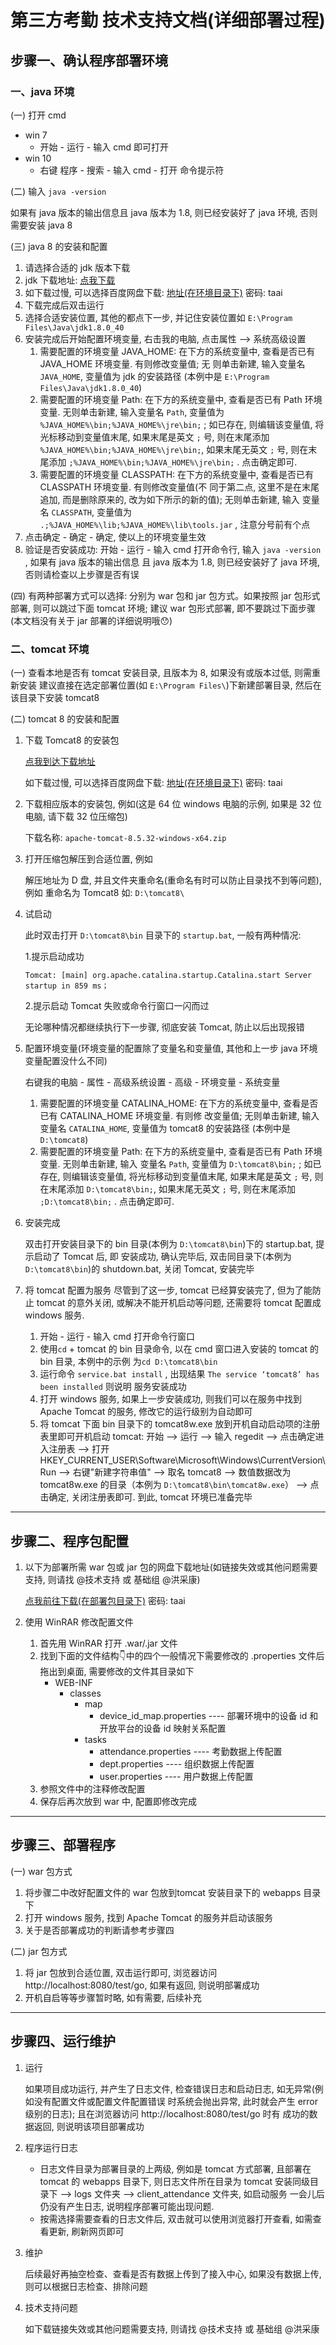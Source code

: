 # 第三方考勤 技术支持文档(详细部署过程)

## 步骤一、确认程序部署环境

### 一、java 环境

(一) 打开 cmd
   * win 7
     * 开始 - 运行 - 输入 cmd 即可打开
   * win 10
     * 右键 程序 - 搜索 - 输入 cmd - 打开 命令提示符

(二) 输入 `java -version`

   如果有 java 版本的输出信息且 java 版本为 1.8, 则已经安装好了 java 环境, 否则需要安装 java 8
   
(三) java 8 的安装和配置
   1. 请选择合适的 jdk 版本下载
   2. jdk 下载地址: [点我下载](https://www.oracle.com/technetwork/java/javase/downloads/jdk8-downloads-2133151.html)
   3. 如下载过慢, 可以选择百度网盘下载: [地址(在环境目录下)](https://pan.baidu.com/s/1CSSGoGnVOTIAf7RCqsEA1g) 密码: taai
   4. 下载完成后双击运行
   5. 选择合适安装位置, 其他的都点下一步, 并记住安装位置如 `E:\Program Files\Java\jdk1.8.0_40`
   6. 安装完成后开始配置环境变量, 右击我的电脑, 点击属性 --> 系统高级设置
      1. 需要配置的环境变量 JAVA_HOME: 在下方的系统变量中, 查看是否已有 JAVA_HOME 环境变量. 有则修改变量值; 无
         则单击新建, 输入变量名 `JAVA_HOME`, 变量值为 jdk 的安装路径 (本例中是 `E:\Program Files\Java\jdk1.8.0_40`)
      2. 需要配置的环境变量 Path: 在下方的系统变量中, 查看是否已有 Path 环境变量. 无则单击新建, 输入变量名 `Path`,
         变量值为 `%JAVA_HOME%\bin;%JAVA_HOME%\jre\bin;` ; 如已存在, 则编辑该变量值, 将光标移动到变量值末尾,
         如果末尾是英文 `;` 号, 则在末尾添加 `%JAVA_HOME%\bin;%JAVA_HOME%\jre\bin;`, 如果末尾无英文 `;` 号,
         则在末尾添加 `;%JAVA_HOME%\bin;%JAVA_HOME%\jre\bin;` . 点击确定即可.
      3. 需要配置的环境变量 CLASSPATH: 在下方的系统变量中, 查看是否已有 CLASSPATH 环境变量. 有则修改变量值(不
         同于第二点, 这里不是在末尾追加, 而是删除原来的, 改为如下所示的新的值); 无则单击新建, 输入
         变量名 `CLASSPATH`, 变量值为 `.;%JAVA_HOME%\lib;%JAVA_HOME%\lib\tools.jar` , 注意分号前有个点
   7. 点击确定 - 确定 - 确定, 使以上的环境变量生效
   8. 验证是否安装成功: 开始 - 运行 - 输入 cmd 打开命令行, 输入 `java -version` , 如果有 java 版本的输出信息
      且 java 版本为 1.8, 则已经安装好了 java 环境, 否则请检查以上步骤是否有误

(四) 有两种部署方式可以选择: 分别为 war 包和 jar 包方式。如果按照 jar 包形式部署, 则可以跳过下面 tomcat 环境; 
     建议 war 包形式部署, 即不要跳过下面步骤(本文档没有关于 jar 部署的详细说明哦😯)

### 二、tomcat 环境

(一) 查看本地是否有 tomcat 安装目录, 且版本为 8, 如果没有或版本过低, 则需重新安装
     建议直接在选定部署位置(如 `E:\Program Files\`)下新建部署目录, 然后在该目录下安装 tomcat8

(二) tomcat 8 的安装和配置
 
   1. 下载 Tomcat8 的安装包
   
      [点我到达下载地址](https://tomcat.apache.org/download-80.cgi)
      
      如下载过慢, 可以选择百度网盘下载: [地址(在环境目录下)](https://pan.baidu.com/s/1CSSGoGnVOTIAf7RCqsEA1g) 密码: taai
      
   2. 下载相应版本的安装包, 例如(这是 64 位 windows 电脑的示例, 如果是 32 位电脑, 请下载 32 位压缩包)
   
      下载名称: `apache-tomcat-8.5.32-windows-x64.zip`
      
   3. 打开压缩包解压到合适位置, 例如
   
       解压地址为 D 盘, 并且文件夹重命名(重命名有时可以防止目录找不到等问题), 例如
       重命名为 Tomcat8 如: `D:\tomcat8\`
   
   4. 试启动
      
      此时双击打开 `D:\tomcat8\bin` 目录下的 `startup.bat`, 一般有两种情况: 
      
      1.提示启动成功
      ```
      Tomcat: [main] org.apache.catalina.startup.Catalina.start Server startup in 859 ms；
      ```
        
      2.提示启动 Tomcat 失败或命令行窗口一闪而过

      无论哪种情况都继续执行下一步骤, 彻底安装 Tomcat, 防止以后出现报错
      
   5. 配置环境变量(环境变量的配置除了变量名和变量值, 其他和上一步 java 环境变量配置没什么不同)
   
      右键我的电脑 - 属性 - 高级系统设置 - 高级 - 环境变量 - 系统变量
      1. 需要配置的环境变量 CATALINA_HOME: 在下方的系统变量中, 查看是否已有 CATALINA_HOME 环境变量. 有则修
         改变量值; 无则单击新建, 输入变量名 `CATALINA_HOME`, 变量值为 tomcat8 的安装路径 (本例中是 `D:\tomcat8`)
      2. 需要配置的环境变量 Path: 在下方的系统变量中, 查看是否已有 Path 环境变量. 无则单击新建, 输入
         变量名 `Path`, 变量值为 `D:\tomcat8\bin;` ; 如已存在, 则编辑该变量值, 将光标移动到变量值末尾,
         如果末尾是英文 `;` 号, 则在末尾添加 `D:\tomcat8\bin;`, 如果末尾无英文 `;` 号,
         则在末尾添加 `;D:\tomcat8\bin;` . 点击确定即可.

   6. 安装完成
   
      双击打开安装目录下的 bin 目录(本例为 `D:\tomcat8\bin`)下的 startup.bat, 提示启动了 Tomcat 后, 即
      安装成功, 确认完毕后, 双击同目录下(本例为 `D:\tomcat8\bin`)的 shutdown.bat, 关闭 Tomcat, 安装完毕
      
   7. 将 tomcat 配置为服务
      尽管到了这一步, tomcat 已经算安装完了, 但为了能防止 tomcat 的意外关闭, 或解决不能开机启动等问题, 还需要将
      tomcat 配置成 windows 服务. 
      1. 开始 - 运行 - 输入 cmd 打开命令行窗口
      2. 使用`cd` + tomcat 的 bin 目录命令, 以在 cmd 窗口进入安装的 tomcat 的 bin 目录, 本例中的示例
         为`cd D:\tomcat8\bin`
      3. 运行命令 `service.bat install` , 出现结果 `The service ‘tomcat8’ has been installed` 则说明
         服务安装成功
      4. 打开 windows 服务, 如果上一步安装成功, 则我们可以在服务中找到 Apache Tomcat 的服务,
         修改它的运行级别为自动即可
      5. 将 tomcat 下面 bin 目录下的 tomcat8w.exe 放到开机自动启动项的注册表里即可开机启动 tomcat: 开始 --> 
         运行 --> 输入 regedit --> 点击确定进入注册表 --> 打开 
         HKEY_CURRENT_USER\Software\Microsoft\Windows\CurrentVersion\Run --> 右键"新建字符串值" --> 
         取名 tomcat8 --> 数值数据改为 tomcat8w.exe 的目录（本例为 `D:\tomcat8\bin\tomcat8w.exe`） --> 
         点击确定, 关闭注册表即可. 到此, tomcat 环境已准备完毕

----


## 步骤二、程序包配置

1. 以下为部署所需 war 包或 jar 包的网盘下载地址(如链接失效或其他问题需要支持, 则请找 @技术支持 或 基础组 @洪采康)

   [点我前往下载(在部署包目录下)](https://pan.baidu.com/s/1CSSGoGnVOTIAf7RCqsEA1g) 密码: taai

2. 使用 WinRAR 修改配置文件
   1. 首先用 WinRAR 打开 .war/.jar 文件
   2. 找到下面的文件结构👇中的四个一般情况下需要修改的 .properties 文件后拖出到桌面, 需要修改的文件其目录如下
      * WEB-INF
        * classes
          * map
            * device_id_map.properties ---- 部署环境中的设备 id 和开放平台的设备 id 映射关系配置
          * tasks
            * attendance.properties ---- 考勤数据上传配置
            * dept.properties ---- 组织数据上传配置
            * user.properties ---- 用户数据上传配置
   3. 参照文件中的注释修改配置
   4. 保存后再次放到 war 中, 配置即修改完成

----


## 步骤三、部署程序

(一) war 包方式
  1. 将步骤二中改好配置文件的 war 包放到tomcat 安装目录下的 webapps 目录下
  2. 打开 windows 服务, 找到 Apache Tomcat 的服务并启动该服务
  3. 关于是否部署成功的判断请参考步骤四

(二) jar 包方式
  1. 将 jar 包放到合适位置, 双击运行即可, 浏览器访问 http://localhost:8080/test/go, 
  如果有返回, 则说明部署成功
  2. 开机自启等等步骤暂时略, 如有需要, 后续补充

----

## 步骤四、运行维护

1. 运行

   如果项目成功运行, 并产生了日志文件, 检查错误日志和启动日志, 如无异常(例如没有配置文件或配置文件配置错误
   时系统会抛出异常, 此时就会产生 error 级别的日志); 且在浏览器访问 http://localhost:8080/test/go 时有
   成功的数据返回, 则说明该项目部署成功

2. 程序运行日志
   * 日志文件目录为部署目录的上两级, 例如是 tomcat 方式部署, 且部署在 tomcat 的 webapps 目录下, 
     则日志文件所在目录为 tomcat 安装同级目录下 --> logs 文件夹 --> client_attendance 文件夹, 如启动服务
     一会儿后仍没有产生日志, 说明程序部署可能出现问题. 
   * 按需选择需要查看的日志文件后, 双击就可以使用浏览器打开查看, 如需查看更新, 刷新网页即可
   
3. 维护

   后续最好再抽空检查、查看是否有数据上传到了接入中心, 如果没有数据上传, 则可以根据日志检查、排除问题

4. 技术支持问题

    如下载链接失效或其他问题需要支持, 则请找 @技术支持 或 基础组 @洪采康